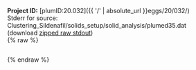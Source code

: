 **Project ID:** [plumID:20.032]({{ '/' | absolute_url }}eggs/20/032/)  
Stderr for source:  Clustering_Sildenafil/solids_setup/solid_analysis/plumed35.dat   
(download [zipped raw stdout](plumed35.dat.plumed_master.stdout.txt.zip))  
{% raw %}
<pre>
</pre>
{% endraw %}
